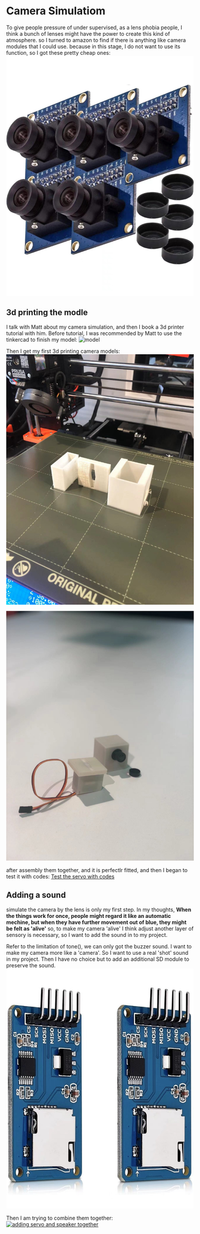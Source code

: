 # Camera Simulatiom
To give people pressure of under supervised, as a lens phobia people, I think a bunch of lenses might have the power to create this kind of atmosphere.
so I turned to amazon to find if there is anything like camera modules that I could use.
because in this stage, I do not want to use its function, so I got these pretty cheap ones:
![camera](camera.jpeg)

## 3d printing the modle
I talk with Matt about my camera simulation, and then I book a 3d printer tutorial with him.
Before tutorial, I was recommended by Matt to use the tinkercad to finish my model:
![model](model.jpeg)

Then I get my first 3d printing camera models:
![print](print.jpeg)

![assemble](assemble.jpeg)

after assembly them together, and it is perfectlr fitted, and then I began to test it with codes:
[Test the servo with codes](https://youtube.com/shorts/uChRyiTW_cw?feature=share)

## Adding a sound
simulate the camera by the lens is only my first step.
In my thoughts,
**When the things work for once, people might regard it like an automatic mechine, but when they have further movement out of blue, they might be felt as 'alive'**
so, to make my camera 'alive' I think adjust another layer of sensory is necessary, so I want to add the sound in to my project.

Refer to the limitation of tone(), we can only got the buzzer sound. I want to make my camera more like a 'camera'. 
So I want to use a real 'shot' sound in my project. Then I have no choice but to add an additional SD module to preserve the sound.
![sd](sd.jpeg)

Then I am trying to combine them together:
[![adding servo and speaker together](https://res.cloudinary.com/marcomontalbano/image/upload/v1638360579/video_to_markdown/images/youtube--I4v7l-FyDKA-c05b58ac6eb4c4700831b2b3070cd403.jpg)](https://youtu.be/I4v7l-FyDKA "adding servo and speaker together")
